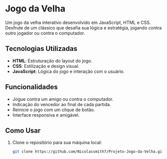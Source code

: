# Jogo da Velha

Um jogo da velha interativo desenvolvido em JavaScript, HTML e CSS. Desfrute de um clássico que desafia sua lógica e estratégia, jogando contra outro jogador ou contra o computador.

## Tecnologias Utilizadas

- **HTML**: Estruturação do layout do jogo.
- **CSS**: Estilização e design visual.
- **JavaScript**: Lógica do jogo e interação com o usuário.

## Funcionalidades

- Jogue contra um amigo ou contra o computador.
- Indicação do vencedor ao final de cada partida.
- Reinicie o jogo com um clique de botão.
- Interface responsiva e amigável.

## Como Usar

1. Clone o repositório para sua máquina local:
   ```bash
   git clone https://github.com/Nicolassmith7/Projeto-Jogo-da-Velha.git
